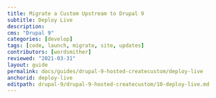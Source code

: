 ```yaml
---
title: Migrate a Custom Upstream to Drupal 9
subtitle: Deploy Live
description: 
cms: "Drupal 9"
categories: [develop]
tags: [code, launch, migrate, site, updates]
contributors: [wordsmither]
reviewed: "2021-03-31"
layout: guide
permalink: docs/guides/drupal-9-hosted-createcustom/deploy-live
anchorid: deploy-live
editpath: drupal-9/drupal-9-hosted-createcustom/10-deploy-live.md
---
```


<Partial file="drupal-9/deploy-live.md" />

